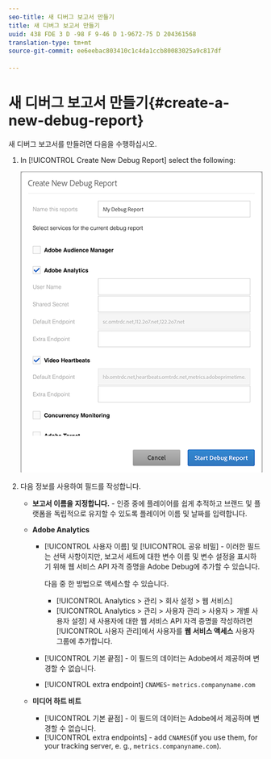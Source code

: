 ```yaml
---
seo-title: 새 디버그 보고서 만들기
title: 새 디버그 보고서 만들기
uuid: 438 FDE 3 D -98 F 9-46 D 1-9672-75 D 204361568
translation-type: tm+mt
source-git-commit: ee6eebac803410c1c4da1ccb80083025a9c817df

---
```



# 새 디버그 보고서 만들기{#create-a-new-debug-report}

새 디버그 보고서를 만들려면 다음을 수행하십시오.

1. In [!UICONTROL Create New Debug Report] select the following:

   ![](assets/create-new-debug-report.png)

1. 다음 정보를 사용하여 필드를 작성합니다.

   * **보고서 이름을 지정합니다.** - 인증 중에 플레이어를 쉽게 추적하고 브랜드 및 플랫폼을 독립적으로 유지할 수 있도록 플레이어 이름 및 날짜를 입력합니다.
   * **Adobe Analytics**

      * [!UICONTROL 사용자 이름] 및 [!UICONTROL 공유 비밀] - 이러한 필드는 선택 사항이지만, 보고서 세트에 대한 변수 이름 및 변수 설정을 표시하기 위해 웹 서비스 API 자격 증명을 Adobe Debug에 추가할 수 있습니다.

         다음 중 한 방법으로 액세스할 수 있습니다.

         * [!UICONTROL Analytics &gt; 관리 &gt; 회사 설정 &gt; 웹 서비스]
         * [!UICONTROL Analytics &gt; 관리 &gt; 사용자 관리 &gt; 사용자 &gt; 개별 사용자 설정] 새 사용자에 대한 웹 서비스 API 자격 증명을 작성하려면 [!UICONTROL 사용자 관리]에서 사용자를 **웹 서비스 액세스** 사용자 그룹에 추가합니다.
      * [!UICONTROL 기본 끝점] - 이 필드의 데이터는 Adobe에서 제공하며 변경할 수 없습니다.
      * [!UICONTROL extra endpoint] `CNAMES`- `metrics.companyname.com`
   * **미디어 하트 비트**

      * [!UICONTROL 기본 끝점] - 이 필드의 데이터는 Adobe에서 제공하며 변경할 수 없습니다.
      * [!UICONTROL extra endpoints] - add `CNAMES`(if you use them, for your tracking server, e. g., `metrics.companyname.com`).



